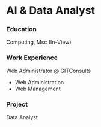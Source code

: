 # AI & Data Analyst


### Education
Computing, Msc (In-View)

### Work Experience
Web Administrator @ GITConsults
- Web Administration
- Web Management

### Project
Data Analyst
